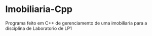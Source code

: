 # Imobiliaria-Cpp
Programa feito em C++ de gerenciamento de uma imobiliaria para a disciplina de Laboratorio de LP1